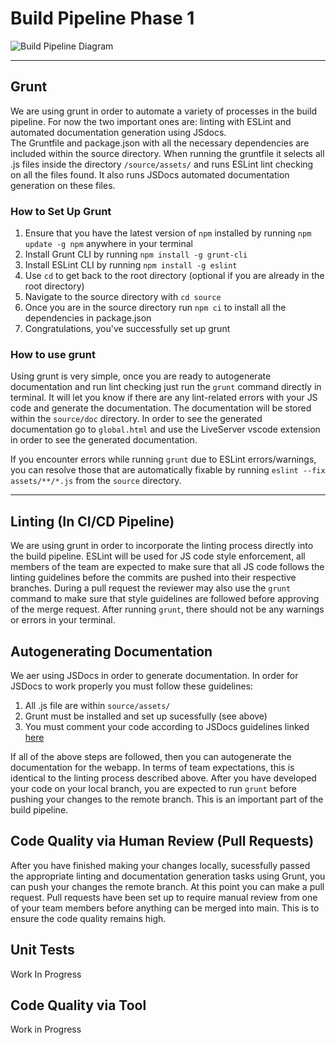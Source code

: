 # Build Pipeline Phase 1 
![Build Pipeline Diagram](./phase1.png)

---

## Grunt 
We are using grunt in order to automate a variety of processes in the build pipeline. For now the two important ones are: linting with ESLint and automated documentation generation using JSdocs.
<br>
The Gruntfile and package.json with all the necessary dependencies are included within the source directory. When running the gruntfile it selects all .js files inside the directory `/source/assets/` and runs ESLint lint checking on all the files found. It also runs JSDocs automated documentation generation on these files. 

### How to Set Up Grunt
1. Ensure that you have the latest version of `npm` installed by running `npm update -g npm` anywhere in your terminal
2. Install Grunt CLI by running `npm install -g grunt-cli`
3. Install ESLint CLI by running `npm install -g eslint`
4. Use `cd` to get back to the root directory (optional if you are already in the root directory)
5. Navigate to the source directory with `cd source`
6. Once you are in the source directory run `npm ci` to install all the dependencies in package.json
7. Congratulations, you've successfully set up grunt

### How to use grunt
Using grunt is very simple, once you are ready to autogenerate documentation and run lint checking just run the `grunt` command directly in terminal. It will let you know if there are any lint-related errors with your JS code and generate the documentation. The documentation will be stored within the `source/doc` directory. In order to see the generated documentation go to `global.html` and use the LiveServer vscode extension in order to see the generated documentation.

If you encounter errors while running `grunt` due to ESLint errors/warnings, you can resolve those that are automatically fixable by running `eslint --fix assets/**/*.js` from the `source` directory.

---

## Linting (In CI/CD Pipeline)
We are using grunt in order to incorporate the linting process directly into the build pipeline. ESLint will be used for JS code style enforcement, all members of the team are expected to make sure that all JS code follows the linting guidelines before the commits are pushed into their respective branches. During a pull request the reviewer may also use the `grunt`  command to make sure that style guidelines are followed before approving of the merge request. After running `grunt`, there should not be any warnings or errors in your terminal.

## Autogenerating Documentation 
We aer using JSDocs in order to generate documentation. In order for JSDocs to work properly you must follow these guidelines:

1. All .js file are within `source/assets/`
2. Grunt must be installed and set up sucessfully (see above)
3. You must comment your code according to JSDocs guidelines linked [here](https://jsdoc.app/about-getting-started.html)

If all of the above steps are followed, then you can autogenerate the documentation for the webapp. In terms of team expectations, this is identical to the linting process described above. After you have developed your code on your local branch, you are expected to run `grunt` before pushing your changes to the remote branch. This is an important part of the build pipeline.

## Code Quality via Human Review (Pull Requests)
After you have finished making your changes locally, sucessfully passed the appropriate linting and documentation generation tasks using Grunt, you can push your changes the remote branch. At this point you can make a pull request. Pull requests have been set up to require manual review from one of your team members before anything can be merged into main. This is to ensure the code quality remains high. 

## Unit Tests
Work In Progress

## Code Quality via Tool
Work in Progress
